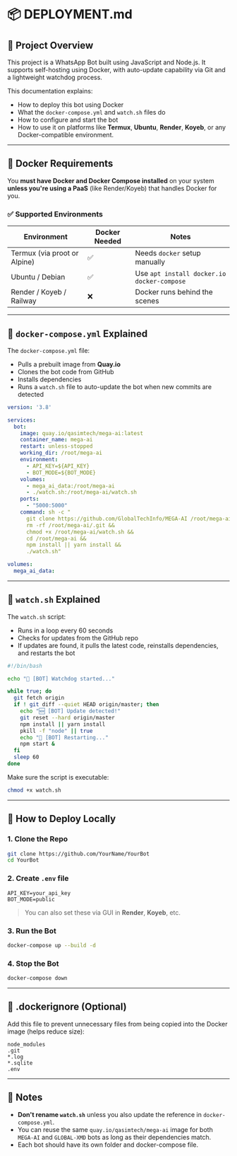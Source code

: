 
# 📦 DEPLOYMENT.md

## 🧠 Project Overview

This project is a WhatsApp Bot built using JavaScript and Node.js. It supports self-hosting using Docker, with auto-update capability via Git and a lightweight watchdog process.

This documentation explains:

- How to deploy this bot using Docker
- What the `docker-compose.yml` and `watch.sh` files do
- How to configure and start the bot
- How to use it on platforms like **Termux**, **Ubuntu**, **Render**, **Koyeb**, or any Docker-compatible environment.

---

## 🐳 Docker Requirements

You **must have Docker and Docker Compose installed** on your system **unless you're using a PaaS** (like Render/Koyeb) that handles Docker for you.

### ✅ Supported Environments

| Environment      | Docker Needed | Notes                          |
|------------------|---------------|--------------------------------|
| Termux (via proot or Alpine) | ✅          | Needs `docker` setup manually |
| Ubuntu / Debian  | ✅             | Use `apt install docker.io docker-compose` |
| Render / Koyeb / Railway | ❌             | Docker runs behind the scenes |

---

## 🔧 `docker-compose.yml` Explained

The `docker-compose.yml` file:

- Pulls a prebuilt image from **Quay.io**
- Clones the bot code from GitHub
- Installs dependencies
- Runs a `watch.sh` file to auto-update the bot when new commits are detected

```yaml
version: '3.8'

services:
  bot:
    image: quay.io/qasimtech/mega-ai:latest
    container_name: mega-ai
    restart: unless-stopped
    working_dir: /root/mega-ai
    environment:
      - API_KEY=${API_KEY}
      - BOT_MODE=${BOT_MODE}
    volumes:
      - mega_ai_data:/root/mega-ai
      - ./watch.sh:/root/mega-ai/watch.sh
    ports:
      - "5000:5000"
    command: sh -c "
      git clone https://github.com/GlobalTechInfo/MEGA-AI /root/mega-ai || true &&
      rm -rf /root/mega-ai/.git &&
      chmod +x /root/mega-ai/watch.sh &&
      cd /root/mega-ai &&
      npm install || yarn install &&
      ./watch.sh"

volumes:
  mega_ai_data:
```

---

## 🔁 `watch.sh` Explained

The `watch.sh` script:

- Runs in a loop every 60 seconds
- Checks for updates from the GitHub repo
- If updates are found, it pulls the latest code, reinstalls dependencies, and restarts the bot

```bash
#!/bin/bash

echo "🔄 [BOT] Watchdog started..."

while true; do
  git fetch origin
  if ! git diff --quiet HEAD origin/master; then
    echo "🆕 [BOT] Update detected!"
    git reset --hard origin/master
    npm install || yarn install
    pkill -f "node" || true
    echo "🔁 [BOT] Restarting..."
    npm start &
  fi
  sleep 60
done
```

Make sure the script is executable:

```bash
chmod +x watch.sh
```

---

## 🚀 How to Deploy Locally

### 1. Clone the Repo

```bash
git clone https://github.com/YourName/YourBot
cd YourBot
```

### 2. Create `.env` file

```env
API_KEY=your_api_key
BOT_MODE=public
```

> You can also set these via GUI in **Render**, **Koyeb**, etc.

### 3. Run the Bot

```bash
docker-compose up --build -d
```

### 4. Stop the Bot

```bash
docker-compose down
```

---

## 🧾 .dockerignore (Optional)

Add this file to prevent unnecessary files from being copied into the Docker image (helps reduce size):

```
node_modules
.git
*.log
*.sqlite
.env
```

---

## 🧠 Notes

- **Don't rename `watch.sh`** unless you also update the reference in `docker-compose.yml`.
- You can reuse the same `quay.io/qasimtech/mega-ai` image for both `MEGA-AI` and `GLOBAL-XMD` bots as long as their dependencies match.
- Each bot should have its own folder and docker-compose file.
